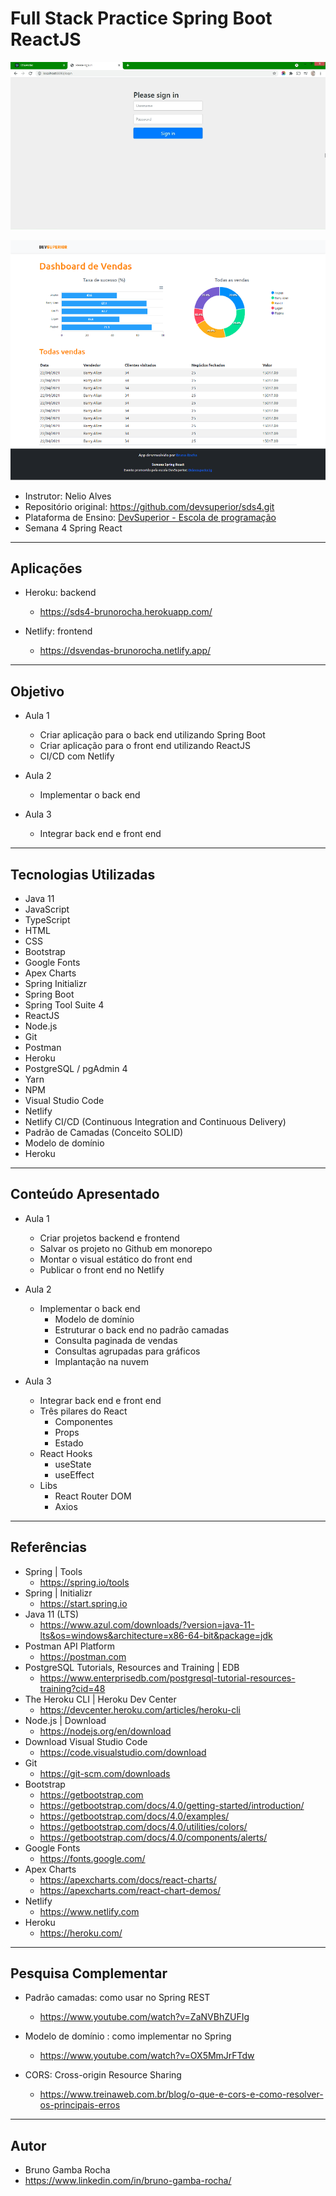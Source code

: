 # Full Stack Practice Spring Boot ReactJS

![screenshot-backend](https://github.com/BrunoGambaRocha/FullStackPracticeSpringBootReactJS/blob/master/backend/screenshot.png)

![screenshot-frontend](https://github.com/BrunoGambaRocha/FullStackPracticeSpringBootReactJS/blob/master/frontend/screenshot.png)

- Instrutor: Nelio Alves
- Repositório original: https://github.com/devsuperior/sds4.git
- Plataforma de Ensino: [DevSuperior - Escola de programação](https://devsuperior.com.br)
- Semana 4 Spring React


<hr>

##  Aplicações

- Heroku: backend
	- https://sds4-brunorocha.herokuapp.com/

- Netlify: frontend
	- https://dsvendas-brunorocha.netlify.app/
	

<hr>

##  Objetivo

- Aula 1
	- Criar aplicação para o back end utilizando Spring Boot
	- Criar aplicação para o front end utilizando ReactJS
	- CI/CD com Netlify
	
- Aula 2
	- Implementar o back end
		
- Aula 3
	- Integrar back end e front end

		
<hr>

## Tecnologias Utilizadas

- Java 11
- JavaScript
- TypeScript
- HTML
- CSS
- Bootstrap
- Google Fonts
- Apex Charts
- Spring Initializr
- Spring Boot
- Spring Tool Suite 4
- ReactJS
- Node.js
- Git
- Postman
- Heroku
- PostgreSQL / pgAdmin 4
- Yarn
- NPM
- Visual Studio Code
- Netlify 
- Netlify CI/CD (Continuous Integration and Continuous Delivery)
- Padrão de Camadas (Conceito SOLID)
- Modelo de domínio
- Heroku


<hr>

## Conteúdo Apresentado

- Aula 1
	- Criar projetos backend e frontend
	- Salvar os projeto no Github em monorepo
	- Montar o visual estático do front end
	- Publicar o front end no Netlify
	
- Aula 2
	- Implementar o back end
		- Modelo de domínio
		- Estruturar o back end no padrão camadas
		- Consulta paginada de vendas
		- Consultas agrupadas para gráficos
		- Implantação na nuvem

- Aula 3
	- Integrar back end e front end
	- Três pilares do React
		- Componentes
		- Props
		- Estado
	- React Hooks
		- useState
		- useEffect
	- Libs
		- React Router DOM
		- Axios
	
<hr>

## Referências

- Spring | Tools
	- https://spring.io/tools
- Spring | Initializr
	- https://start.spring.io
- Java 11 (LTS)            
	- https://www.azul.com/downloads/?version=java-11-lts&os=windows&architecture=x86-64-bit&package=jdk
- Postman API Platform
	- https://postman.com
- PostgreSQL Tutorials, Resources and Training | EDB
	- https://www.enterprisedb.com/postgresql-tutorial-resources-training?cid=48
- The Heroku CLI | Heroku Dev Center	
	- https://devcenter.heroku.com/articles/heroku-cli
- Node.js | Download	
	- https://nodejs.org/en/download
- Download Visual Studio Code
	- https://code.visualstudio.com/download
- Git
	- https://git-scm.com/downloads
- Bootstrap	
	- https://getbootstrap.com
	- https://getbootstrap.com/docs/4.0/getting-started/introduction/
	- https://getbootstrap.com/docs/4.0/examples/
	- https://getbootstrap.com/docs/4.0/utilities/colors/
	- https://getbootstrap.com/docs/4.0/components/alerts/
- Google Fonts
	- https://fonts.google.com/
- Apex Charts
	- https://apexcharts.com/docs/react-charts/
	- https://apexcharts.com/react-chart-demos/
- Netlify	
	- https://www.netlify.com
- Heroku
	- https://heroku.com/

	
<hr>

## Pesquisa Complementar

- Padrão camadas: como usar no Spring REST
	- https://www.youtube.com/watch?v=ZaNVBhZUFIg
	
- Modelo de domínio : como implementar no Spring
	- https://www.youtube.com/watch?v=OX5MmJrFTdw

- CORS: Cross-origin Resource Sharing
	- https://www.treinaweb.com.br/blog/o-que-e-cors-e-como-resolver-os-principais-erros
 

<hr>

## Autor

- Bruno Gamba Rocha
- https://www.linkedin.com/in/bruno-gamba-rocha/